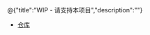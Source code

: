 @{"title":"WIP - 请支持本项目","description":""}
- [仓库](https://github.com/awayfromoi/awayfromoi.github.io/")
